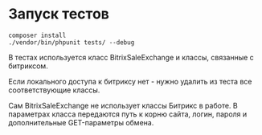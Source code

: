 Запуск тестов
=================
```
composer install
./vendor/bin/phpunit tests/ --debug
```

В тестах используется класс BitrixSaleExchange и классы, связанные с битриксом. 

Если локального доступа к битриксу нет - нужно удалить из теста все соответствующие классы.

Сам BitrixSaleExchange не использует классы Битрикс в работе. В параметрах класса передаются путь к корню сайта, логин, пароля и дополнительные GET-параметры обмена.


